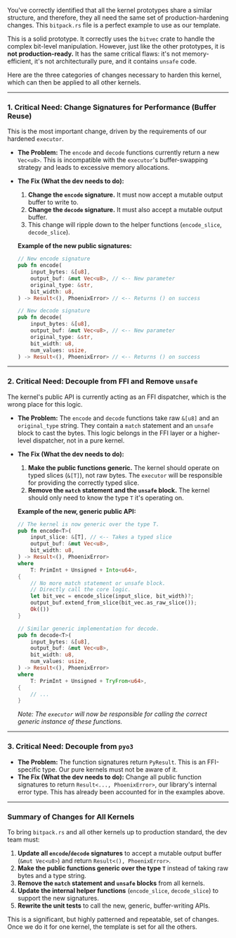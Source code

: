 You've correctly identified that all the kernel prototypes share a similar structure, and therefore, they all need the same set of production-hardening changes. This `bitpack.rs` file is a perfect example to use as our template.

This is a solid prototype. It correctly uses the `bitvec` crate to handle the complex bit-level manipulation. However, just like the other prototypes, it is **not production-ready.** It has the same critical flaws: it's not memory-efficient, it's not architecturally pure, and it contains `unsafe` code.

Here are the three categories of changes necessary to harden this kernel, which can then be applied to all other kernels.

---

### 1. Critical Need: Change Signatures for Performance (Buffer Reuse)

This is the most important change, driven by the requirements of our hardened `executor`.

*   **The Problem:** The `encode` and `decode` functions currently return a new `Vec<u8>`. This is incompatible with the `executor`'s buffer-swapping strategy and leads to excessive memory allocations.
*   **The Fix (What the dev needs to do):**
    1.  **Change the `encode` signature.** It must now accept a mutable output buffer to write to.
    2.  **Change the `decode` signature.** It must also accept a mutable output buffer.
    3.  This change will ripple down to the helper functions (`encode_slice`, `decode_slice`).

    **Example of the new public signatures:**
    ```rust
    // New encode signature
    pub fn encode(
        input_bytes: &[u8],
        output_buf: &mut Vec<u8>, // <-- New parameter
        original_type: &str,
        bit_width: u8,
    ) -> Result<(), PhoenixError> // <-- Returns () on success

    // New decode signature
    pub fn decode(
        input_bytes: &[u8],
        output_buf: &mut Vec<u8>, // <-- New parameter
        original_type: &str,
        bit_width: u8,
        num_values: usize,
    ) -> Result<(), PhoenixError> // <-- Returns () on success
    ```

---

### 2. Critical Need: Decouple from FFI and Remove `unsafe`

The kernel's public API is currently acting as an FFI dispatcher, which is the wrong place for this logic.

*   **The Problem:** The `encode` and `decode` functions take raw `&[u8]` and an `original_type` string. They contain a `match` statement and an `unsafe` block to cast the bytes. This logic belongs in the FFI layer or a higher-level dispatcher, not in a pure kernel.
*   **The Fix (What the dev needs to do):**
    1.  **Make the public functions generic.** The kernel should operate on typed slices (`&[T]`), not raw bytes. The `executor` will be responsible for providing the correctly typed slice.
    2.  **Remove the `match` statement and the `unsafe` block.** The kernel should only need to know the type `T` it's operating on.

    **Example of the new, generic public API:**
    ```rust
    // The kernel is now generic over the type T.
    pub fn encode<T>(
        input_slice: &[T], // <-- Takes a typed slice
        output_buf: &mut Vec<u8>,
        bit_width: u8,
    ) -> Result<(), PhoenixError>
    where
        T: PrimInt + Unsigned + Into<u64>,
    {
        // No more match statement or unsafe block.
        // Directly call the core logic.
        let bit_vec = encode_slice(input_slice, bit_width)?;
        output_buf.extend_from_slice(bit_vec.as_raw_slice());
        Ok(())
    }

    // Similar generic implementation for decode.
    pub fn decode<T>(
        input_bytes: &[u8],
        output_buf: &mut Vec<u8>,
        bit_width: u8,
        num_values: usize,
    ) -> Result<(), PhoenixError>
    where
        T: PrimInt + Unsigned + TryFrom<u64>,
    {
        // ...
    }
    ```
    *Note: The `executor` will now be responsible for calling the correct generic instance of these functions.*

---

### 3. Critical Need: Decouple from `pyo3`

*   **The Problem:** The function signatures return `PyResult`. This is an FFI-specific type. Our pure kernels must not be aware of it.
*   **The Fix (What the dev needs to do):**
    Change all public function signatures to return `Result<..., PhoenixError>`, our library's internal error type. This has already been accounted for in the examples above.

---

### Summary of Changes for All Kernels

To bring `bitpack.rs` and all other kernels up to production standard, the dev team must:

1.  **Update all `encode`/`decode` signatures** to accept a mutable output buffer (`&mut Vec<u8>`) and return `Result<(), PhoenixError>`.
2.  **Make the public functions generic over the type `T`** instead of taking raw bytes and a type string.
3.  **Remove the `match` statement and `unsafe` blocks** from all kernels.
4.  **Update the internal helper functions** (`encode_slice`, `decode_slice`) to support the new signatures.
5.  **Rewrite the unit tests** to call the new, generic, buffer-writing APIs.

This is a significant, but highly patterned and repeatable, set of changes. Once we do it for one kernel, the template is set for all the others.